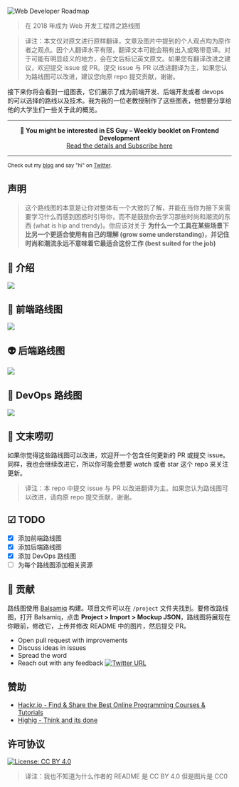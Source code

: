 ![Web Developer Roadmap](https://i.imgur.com/oxsayps.png)

> 在 2018 年成为 Web 开发工程师之路线图

> 译注：本文仅对原文进行原样翻译，文章及图片中提到的个人观点均为原作者之观点。因个人翻译水平有限，翻译文本可能会稍有出入或略带意译。对于可能有明显歧义的地方，会在文后标记英文原文。如果您有翻译改进之建议，欢迎提交 issue 或 PR。提交 issue 与 PR 以改进翻译为主，如果您认为路线图可以改进，建议您向原 repo 提交贡献，谢谢。

接下来你将会看到一组图表，它们展示了成为前端开发、后端开发或者 devops 的可以选择的路线以及技术。我为我的一位老教授制作了这些图表，他想要分享给他的大学生们一些关于此的概览。

***

<p align="center"><b>👋 You might be interested in ES Guy – Weekly booklet on Frontend Development </b><br> <a href="http://esguy.com">Read the details and Subscribe here</a></p>

***
<sub>Check out my [blog](http://kamranahmed.info) and say "hi" on [Twitter](https://twitter.com/kamranahmedse).</sub>

## 声明

> 这个路线图的本意是让你对整体有一个大致的了解，并能在当你为接下来需要学习什么而感到困惑时引导你，而不是鼓励你去学习那些时尚和潮流的东西 (what is hip and trendy)。你应该对关于 **为什么一个工具在某些场景下比另一个更适合使用有自己的理解 (grow some understanding)，并记住时尚和潮流永远不意味着它最适合这份工作 (best suited for the job)**

## 🚀 介绍

![](./images/introduction.png)

## 🎨 前端路线图

![](./images/frontend.png)

## 👽 后端路线图

![](./images/backend.png)

## 👷 DevOps 路线图

![](./images/devops.png)

## 🚦 文末唠叨

如果你觉得这些路线图可以改进，欢迎开一个包含任何更新的 PR 或提交 issue。同样，我也会继续改进它，所以你可能会想要 watch 或者 star 这个 repo 来关注更新。

> 译注：本 repo 中提交 issue 与 PR 以改进翻译为主。如果您认为路线图可以改进，请向原 repo 提交贡献，谢谢。

## ☑ TODO

- [X] 添加前端路线图
- [X] 添加后端路线图
- [X] 添加 DevOps 路线图
- [ ] 为每个路线图添加相关资源

## 👬 贡献

路线图使用 [Balsamiq](https://balsamiq.com/products/mockups/) 构建。项目文件可以在 `/project` 文件夹找到。要修改路线图，打开 Balsamiq，点击 **Project > Import > Mockup JSON**，路线图将展现在你眼前，修改它，上传并修改 README 中的图片，然后提交 PR。

- Open pull request with improvements
- Discuss ideas in issues
- Spread the word
- Reach out with any feedback [![Twitter URL](https://img.shields.io/twitter/url/https/twitter.com/kamranahmedse.svg?style=social&label=Follow%20%40kamranahmedse)](https://twitter.com/kamranahmedse)

## 赞助

- [Hackr.io - Find & Share the Best Online Programming Courses & Tutorials](https://hackr.io)
- [Highig - Think and its done](http://highig.com/)

## 许可协议


[![License: CC BY 4.0](https://img.shields.io/badge/License-CC0%201.0-brightgreen.svg?style=flat-square)](https://creativecommons.org/licenses/by/4.0/)

> 译注：我也不知道为什么作者的 README 是 CC BY 4.0 但是图片是 CC0